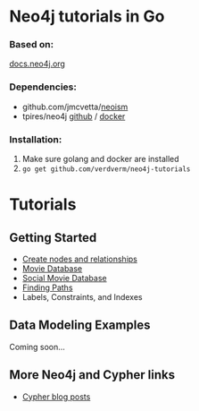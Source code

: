 Neo4j tutorials in Go
=====================

### Based on:
[docs.neo4j.org](http://docs.neo4j.org/chunked/stable/tutorials.html)

### Dependencies:
 - github.com/jmcvetta/[neoism](https://github.com/jmcvetta/neoism)
 - tpires/neo4j [github](https://github.com/tpires/neo4j) / [docker](https://registry.hub.docker.com/u/tpires/neo4j/)

### Installation:
 1. Make sure golang and docker are installed
 2. `go get github.com/verdverm/neo4j-tutorials`


Tutorials
=========

Getting Started
---------------

- [Create nodes and relationships](GettingStarted/01-CreatingNodesAndRelationships)
- [Movie Database](GettingStarted/02-MovieDatabase)
- [Social Movie Database](GettingStarted/03-SocialMovieDatabase)
- [Finding Paths](GettingStarted/04-FindingPaths)
- Labels, Constraints, and Indexes

Data Modeling Examples
----------------------

Coming soon...

More Neo4j and Cypher links
---------------------------

- [Cypher blog posts](http://wes.skeweredrook.com/cypher/)
